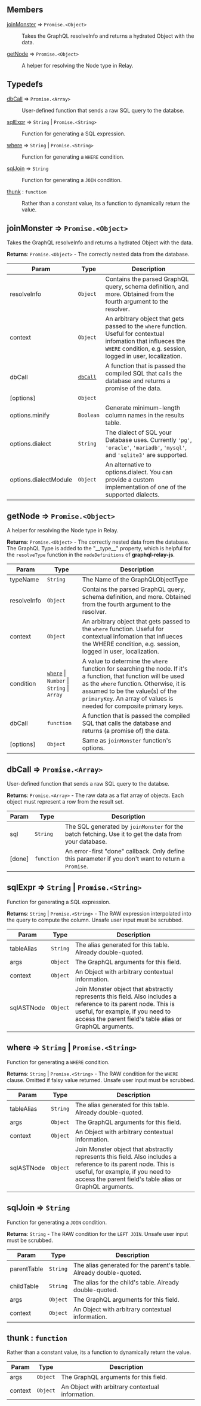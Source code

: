## Members

<dl>
<dt><a href="#joinMonster">joinMonster</a> ⇒ <code>Promise.&lt;Object&gt;</code></dt>
<dd><p>Takes the GraphQL resolveInfo and returns a hydrated Object with the data.</p>
</dd>
<dt><a href="#getNode">getNode</a> ⇒ <code>Promise.&lt;Object&gt;</code></dt>
<dd><p>A helper for resolving the Node type in Relay.</p>
</dd>
</dl>

## Typedefs

<dl>
<dt><a href="#dbCall">dbCall</a> ⇒ <code>Promise.&lt;Array&gt;</code></dt>
<dd><p>User-defined function that sends a raw SQL query to the databse.</p>
</dd>
<dt><a href="#sqlExpr">sqlExpr</a> ⇒ <code>String</code> | <code>Promise.&lt;String&gt;</code></dt>
<dd><p>Function for generating a SQL expression.</p>
</dd>
<dt><a href="#where">where</a> ⇒ <code>String</code> | <code>Promise.&lt;String&gt;</code></dt>
<dd><p>Function for generating a <code>WHERE</code> condition.</p>
</dd>
<dt><a href="#sqlJoin">sqlJoin</a> ⇒ <code>String</code></dt>
<dd><p>Function for generating a <code>JOIN</code> condition.</p>
</dd>
<dt><a href="#thunk">thunk</a> : <code>function</code></dt>
<dd><p>Rather than a constant value, its a function to dynamically return the value.</p>
</dd>
</dl>

<a name="joinMonster"></a>

## joinMonster ⇒ <code>Promise.&lt;Object&gt;</code>
Takes the GraphQL resolveInfo and returns a hydrated Object with the data.

**Returns**: <code>Promise.&lt;Object&gt;</code> - The correctly nested data from the database.  

| Param | Type | Description |
| --- | --- | --- |
| resolveInfo | <code>Object</code> | Contains the parsed GraphQL query, schema definition, and more. Obtained from the fourth argument to the resolver. |
| context | <code>Object</code> | An arbitrary object that gets passed to the `where` function. Useful for contextual infomation that influeces the  `WHERE` condition, e.g. session, logged in user, localization. |
| dbCall | [<code>dbCall</code>](#dbCall) | A function that is passed the compiled SQL that calls the database and returns a promise of the data. |
| [options] | <code>Object</code> |  |
| options.minify | <code>Boolean</code> | Generate minimum-length column names in the results table. |
| options.dialect | <code>String</code> | The dialect of SQL your Database uses. Currently `'pg'`, `'oracle'`, `'mariadb'`, `'mysql'`, and `'sqlite3'` are supported. |
| options.dialectModule | <code>Object</code> | An alternative to options.dialect. You can provide a custom implementation of one of the supported dialects. |

<a name="getNode"></a>

## getNode ⇒ <code>Promise.&lt;Object&gt;</code>
A helper for resolving the Node type in Relay.

**Returns**: <code>Promise.&lt;Object&gt;</code> - The correctly nested data from the database. The GraphQL Type is added to the "\_\_type\_\_" property, which is helpful for the `resolveType` function in the `nodeDefinitions` of **graphql-relay-js**.  

| Param | Type | Description |
| --- | --- | --- |
| typeName | <code>String</code> | The Name of the GraphQLObjectType |
| resolveInfo | <code>Object</code> | Contains the parsed GraphQL query, schema definition, and more. Obtained from the fourth argument to the resolver. |
| context | <code>Object</code> | An arbitrary object that gets passed to the `where` function. Useful for contextual infomation that influeces the  WHERE condition, e.g. session, logged in user, localization. |
| condition | [<code>where</code>](#where) \| <code>Number</code> \| <code>String</code> \| <code>Array</code> | A value to determine the `where` function for searching the node. If it's a function, that function will be used as the `where` function. Otherwise, it is assumed to be the value(s) of the `primaryKey`. An array of values is needed for composite primary keys. |
| dbCall | <code>function</code> | A function that is passed the compiled SQL that calls the database and returns (a promise of) the data. |
| [options] | <code>Object</code> | Same as `joinMonster` function's options. |

<a name="dbCall"></a>

## dbCall ⇒ <code>Promise.&lt;Array&gt;</code>
User-defined function that sends a raw SQL query to the databse.

**Returns**: <code>Promise.&lt;Array&gt;</code> - The raw data as a flat array of objects. Each object must represent a row from the result set.  

| Param | Type | Description |
| --- | --- | --- |
| sql | <code>String</code> | The SQL generated by `joinMonster` for the batch fetching. Use it to get the data from your database. |
| [done] | <code>function</code> | An error-first "done" callback. Only define this parameter if you don't want to return a `Promise`. |

<a name="sqlExpr"></a>

## sqlExpr ⇒ <code>String</code> \| <code>Promise.&lt;String&gt;</code>
Function for generating a SQL expression.

**Returns**: <code>String</code> \| <code>Promise.&lt;String&gt;</code> - The RAW expression interpolated into the query to compute the column. Unsafe user input must be scrubbed.  

| Param | Type | Description |
| --- | --- | --- |
| tableAlias | <code>String</code> | The alias generated for this table. Already double-quoted. |
| args | <code>Object</code> | The GraphQL arguments for this field. |
| context | <code>Object</code> | An Object with arbitrary contextual information. |
| sqlASTNode | <code>Object</code> | Join Monster object that abstractly represents this field. Also includes a reference to its parent node. This is useful, for example, if you need to access the parent field's table alias or GraphQL arguments. |

<a name="where"></a>

## where ⇒ <code>String</code> \| <code>Promise.&lt;String&gt;</code>
Function for generating a `WHERE` condition.

**Returns**: <code>String</code> \| <code>Promise.&lt;String&gt;</code> - The RAW condition for the `WHERE` clause. Omitted if falsy value returned. Unsafe user input must be scrubbed.  

| Param | Type | Description |
| --- | --- | --- |
| tableAlias | <code>String</code> | The alias generated for this table. Already double-quoted. |
| args | <code>Object</code> | The GraphQL arguments for this field. |
| context | <code>Object</code> | An Object with arbitrary contextual information. |
| sqlASTNode | <code>Object</code> | Join Monster object that abstractly represents this field. Also includes a reference to its parent node. This is useful, for example, if you need to access the parent field's table alias or GraphQL arguments. |

<a name="sqlJoin"></a>

## sqlJoin ⇒ <code>String</code>
Function for generating a `JOIN` condition.

**Returns**: <code>String</code> - The RAW condition for the `LEFT JOIN`. Unsafe user input must be scrubbed.  

| Param | Type | Description |
| --- | --- | --- |
| parentTable | <code>String</code> | The alias generated for the parent's table. Already double-quoted. |
| childTable | <code>String</code> | The alias for the child's table. Already double-quoted. |
| args | <code>Object</code> | The GraphQL arguments for this field. |
| context | <code>Object</code> | An Object with arbitrary contextual information. |

<a name="thunk"></a>

## thunk : <code>function</code>
Rather than a constant value, its a function to dynamically return the value.


| Param | Type | Description |
| --- | --- | --- |
| args | <code>Object</code> | The GraphQL arguments for this field. |
| context | <code>Object</code> | An Object with arbitrary contextual information. |

